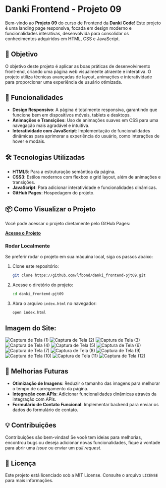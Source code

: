 # Danki Frontend - Projeto 09

Bem-vindo ao **Projeto 09** do curso de Frontend da **Danki Code**! Este projeto é uma landing page responsiva, focada em design moderno e funcionalidades interativas, desenvolvida para consolidar os conhecimentos adquiridos em HTML, CSS e JavaScript.

## 🎯 Objetivo

O objetivo deste projeto é aplicar as boas práticas de desenvolvimento front-end, criando uma página web visualmente atraente e interativa. O projeto utiliza técnicas avançadas de layout, animações e interatividade para proporcionar uma experiência de usuário otimizada.

## 🚀 Funcionalidades

- **Design Responsivo**: A página é totalmente responsiva, garantindo que funcione bem em dispositivos móveis, tablets e desktops.
- **Animações e Transições**: Uso de animações suaves em CSS para uma navegação mais agradável e intuitiva.
- **Interatividade com JavaScript**: Implementação de funcionalidades dinâmicas para aprimorar a experiência do usuário, como interações de hover e modais.

## 🛠️ Tecnologias Utilizadas

- **HTML5**: Para a estruturação semântica da página.
- **CSS3**: Estilos modernos com flexbox e grid layout, além de animações e transições.
- **JavaScript**: Para adicionar interatividade e funcionalidades dinâmicas.
- **GitHub Pages**: Hospedagem do projeto.

## 📦 Como Visualizar o Projeto

Você pode acessar o projeto diretamente pelo GitHub Pages:

[**Acesse o Projeto**](https://lfbond.github.io/danki_frontend-pjt09/)

### Rodar Localmente

Se preferir rodar o projeto em sua máquina local, siga os passos abaixo:

1. Clone este repositório:
    ```bash
    git clone https://github.com/lfbond/danki_frontend-pjt09.git
    ```

2. Acesse o diretório do projeto:
    ```bash
    cd danki_frontend-pjt09
    ```

3. Abra o arquivo `index.html` no navegador:
    ```bash
    open index.html
    ```

## Imagem do Site:

![Captura de Tela (1)](https://user-images.githubusercontent.com/69223872/190504365-b39016f2-9d56-4fd5-991d-f59903e0859a.png)
![Captura de Tela (2)](https://user-images.githubusercontent.com/69223872/190504381-bad68c78-cb77-47d8-90db-b739868bbc52.png)
![Captura de Tela (3)](https://user-images.githubusercontent.com/69223872/190504382-32c37955-004c-4498-a3d9-1a6e5d48b036.png)
![Captura de Tela (4)](https://user-images.githubusercontent.com/69223872/190504385-3bdfaa9e-dc83-4e36-8484-194ea9c2499f.png)
![Captura de Tela (5)](https://user-images.githubusercontent.com/69223872/190504392-39b5fd63-99c5-4454-80ad-57a6cab647f4.png)
![Captura de Tela (6)](https://user-images.githubusercontent.com/69223872/190504395-e9640af9-f33f-43a4-86ad-4f679aae7b73.png)
![Captura de Tela (7)](https://user-images.githubusercontent.com/69223872/190504401-e29db595-f120-4071-9421-1dd9e6f9cd90.png)
![Captura de Tela (8)](https://user-images.githubusercontent.com/69223872/190504406-978d7b11-2a90-4902-ada8-ffa710e24667.png)
![Captura de Tela (9)](https://user-images.githubusercontent.com/69223872/190504414-9474720b-70ec-4494-a447-2800efeb29a6.png)
![Captura de Tela (10)](https://user-images.githubusercontent.com/69223872/190504419-c74b4541-7a08-45eb-9957-84ec94a190dc.png)
![Captura de Tela (11)](https://user-images.githubusercontent.com/69223872/190504424-9601c0e1-b989-44b0-a672-334a1ba8a950.png)
![Captura de Tela (12)](https://user-images.githubusercontent.com/69223872/190504428-7d260007-5d48-4960-b77d-97a6285f42a8.png)

## 🎨 Melhorias Futuras

- **Otimização de Imagens**: Reduzir o tamanho das imagens para melhorar o tempo de carregamento da página.
- **Integração com APIs**: Adicionar funcionalidades dinâmicas através da integração com APIs.
- **Formulário de Contato Funcional**: Implementar backend para enviar os dados do formulário de contato.

## 💡 Contribuições

Contribuições são bem-vindas! Se você tem ideias para melhorias, encontrou bugs ou deseja adicionar novas funcionalidades, fique à vontade para abrir uma _issue_ ou enviar um _pull request_.

## 📄 Licença

Este projeto está licenciado sob a MIT License. Consulte o arquivo `LICENSE` para mais informações.
